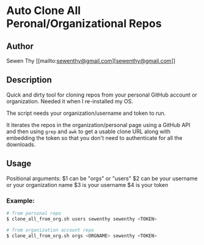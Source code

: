 # Auto Clone All Peronal/Organizational Repos

## Author
Sewen Thy
[[mailto:sewenthy@gmail.com][sewenthy@gmail.com]]

## Description
Quick and dirty tool for cloning repos from your personal GitHub account or organization.  Needed it when I re-installed my OS.  

The script needs your organization/username and token to run.  

It iterates the repos in the organization/personal page using a GitHub API and then using `grep` and `awk` to get a usable clone URL along with embedding the token so that you don't need to authenticate for all the downloads.  

## Usage

Positional arguments:
$1 can be "orgs" or "users"
$2 can be your username or your organization name
$3 is your username
$4 is your token

### Example:
``` bash
# from personal repo
$ clone_all_from_org.sh users sewenthy sewenthy <TOKEN>

# from organization account repo
$ clone_all_from_org.sh orgs <ORGNAME> sewenthy <TOKEN>
```
